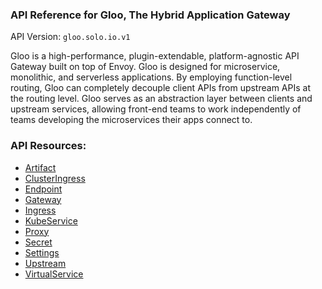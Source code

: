 <!-- Code generated by solo-kit. DO NOT EDIT. -->


### API Reference for Gloo, The Hybrid Application Gateway

API Version: `gloo.solo.io.v1`

Gloo is a high-performance, plugin-extendable, platform-agnostic API Gateway built on top of Envoy. Gloo is designed for microservice, monolithic, and serverless applications. By employing function-level routing, Gloo can completely decouple client APIs from upstream APIs at the routing level. Gloo serves as an abstraction layer between clients and upstream services, allowing front-end teams to work independently of teams developing the microservices their apps connect to.



### API Resources:
- [Artifact](./github.com/solo-io/gloo/projects/gloo/api/v1/artifact.proto.sk.md#Artifact)
- [ClusterIngress](./github.com/solo-io/gloo/projects/clusteringress/api/v1/cluster_ingress.proto.sk.md#ClusterIngress)
- [Endpoint](./github.com/solo-io/gloo/projects/gloo/api/v1/endpoint.proto.sk.md#Endpoint)
- [Gateway](./github.com/solo-io/gloo/projects/gateway/api/v1/gateway.proto.sk.md#Gateway)
- [Ingress](./github.com/solo-io/gloo/projects/ingress/api/v1/ingress.proto.sk.md#Ingress)
- [KubeService](./github.com/solo-io/gloo/projects/ingress/api/v1/service.proto.sk.md#KubeService)
- [Proxy](./github.com/solo-io/gloo/projects/gloo/api/v1/proxy.proto.sk.md#Proxy)
- [Secret](./github.com/solo-io/gloo/projects/gloo/api/v1/secret.proto.sk.md#Secret)
- [Settings](./github.com/solo-io/gloo/projects/gloo/api/v1/settings.proto.sk.md#Settings)
- [Upstream](./github.com/solo-io/gloo/projects/gloo/api/v1/upstream.proto.sk.md#Upstream)
- [VirtualService](./github.com/solo-io/gloo/projects/gateway/api/v1/virtual_service.proto.sk.md#VirtualService)

<!-- Start of HubSpot Embed Code -->
<script type="text/javascript" id="hs-script-loader" async defer src="//js.hs-scripts.com/5130874.js"></script>
<!-- End of HubSpot Embed Code -->
